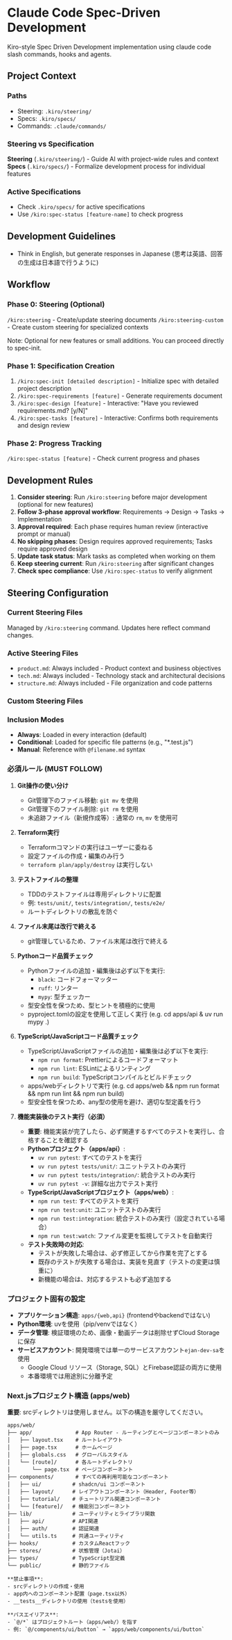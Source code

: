 # Claude Code Spec-Driven Development

Kiro-style Spec Driven Development implementation using claude code slash commands, hooks and agents.

## Project Context

### Paths
- Steering: `.kiro/steering/`
- Specs: `.kiro/specs/`
- Commands: `.claude/commands/`

### Steering vs Specification

**Steering** (`.kiro/steering/`) - Guide AI with project-wide rules and context
**Specs** (`.kiro/specs/`) - Formalize development process for individual features

### Active Specifications
- Check `.kiro/specs/` for active specifications
- Use `/kiro:spec-status [feature-name]` to check progress

## Development Guidelines
- Think in English, but generate responses in Japanese (思考は英語、回答の生成は日本語で行うように)

## Workflow

### Phase 0: Steering (Optional)
`/kiro:steering` - Create/update steering documents
`/kiro:steering-custom` - Create custom steering for specialized contexts

Note: Optional for new features or small additions. You can proceed directly to spec-init.

### Phase 1: Specification Creation
1. `/kiro:spec-init [detailed description]` - Initialize spec with detailed project description
2. `/kiro:spec-requirements [feature]` - Generate requirements document
3. `/kiro:spec-design [feature]` - Interactive: "Have you reviewed requirements.md? [y/N]"
4. `/kiro:spec-tasks [feature]` - Interactive: Confirms both requirements and design review

### Phase 2: Progress Tracking
`/kiro:spec-status [feature]` - Check current progress and phases

## Development Rules
1. **Consider steering**: Run `/kiro:steering` before major development (optional for new features)
2. **Follow 3-phase approval workflow**: Requirements → Design → Tasks → Implementation
3. **Approval required**: Each phase requires human review (interactive prompt or manual)
4. **No skipping phases**: Design requires approved requirements; Tasks require approved design
5. **Update task status**: Mark tasks as completed when working on them
6. **Keep steering current**: Run `/kiro:steering` after significant changes
7. **Check spec compliance**: Use `/kiro:spec-status` to verify alignment

## Steering Configuration

### Current Steering Files
Managed by `/kiro:steering` command. Updates here reflect command changes.

### Active Steering Files
- `product.md`: Always included - Product context and business objectives
- `tech.md`: Always included - Technology stack and architectural decisions
- `structure.md`: Always included - File organization and code patterns

### Custom Steering Files
<!-- Added by /kiro:steering-custom command -->
<!-- Format:
- `filename.md`: Mode - Pattern(s) - Description
  Mode: Always|Conditional|Manual
  Pattern: File patterns for Conditional mode
-->

### Inclusion Modes
- **Always**: Loaded in every interaction (default)
- **Conditional**: Loaded for specific file patterns (e.g., "*.test.js")
- **Manual**: Reference with `@filename.md` syntax


### 必須ルール (MUST FOLLOW)
1. **Git操作の使い分け**
   - Git管理下のファイル移動: `git mv` を使用
   - Git管理下のファイル削除: `git rm` を使用
   - 未追跡ファイル（新規作成等）: 通常の `rm`, `mv` を使用可

2. **Terraform実行**
   - Terraformコマンドの実行はユーザーに委ねる
   - 設定ファイルの作成・編集のみ行う
   - `terraform plan/apply/destroy` は実行しない

3. **テストファイルの整理**
   - TDDのテストファイルは専用ディレクトリに配置
   - 例: `tests/unit/`, `tests/integration/`, `tests/e2e/`
   - ルートディレクトリの散乱を防ぐ

4. **ファイル末尾は改行で終える**
   - git管理しているため、ファイル末尾は改行で終える

5. **Pythonコード品質チェック**
   - Pythonファイルの追加・編集後は必ず以下を実行:
     - `black`: コードフォーマッター
     - `ruff`: リンター
     - `mypy`: 型チェッカー
   - 型安全性を保つため、型ヒントを積極的に使用
   - pyproject.tomlの設定を使用して正しく実行 (e.g. cd apps/api & uv run mypy .)

6. **TypeScript/JavaScriptコード品質チェック**
   - TypeScript/JavaScriptファイルの追加・編集後は必ず以下を実行:
     - `npm run format`: Prettierによるコードフォーマット
     - `npm run lint`: ESLintによるリンティング
     - `npm run build`: TypeScriptコンパイルとビルドチェック
   - apps/webディレクトリで実行 (e.g. cd apps/web && npm run format && npm run lint && npm run build)
   - 型安全性を保つため、any型の使用を避け、適切な型定義を行う

7. **機能実装後のテスト実行（必須）**
   - **重要**: 機能実装が完了したら、必ず関連するすべてのテストを実行し、合格することを確認する
   - **Pythonプロジェクト（apps/api）**:
     - `uv run pytest`: すべてのテストを実行
     - `uv run pytest tests/unit/`: ユニットテストのみ実行
     - `uv run pytest tests/integration/`: 統合テストのみ実行
     - `uv run pytest -v`: 詳細な出力でテスト実行
   - **TypeScript/JavaScriptプロジェクト（apps/web）**:
     - `npm run test`: すべてのテストを実行
     - `npm run test:unit`: ユニットテストのみ実行
     - `npm run test:integration`: 統合テストのみ実行（設定されている場合）
     - `npm run test:watch`: ファイル変更を監視してテストを自動実行
   - **テスト失敗時の対応**:
     - テストが失敗した場合は、必ず修正してから作業を完了とする
     - 既存のテストが失敗する場合は、実装を見直す（テストの変更は慎重に）
     - 新機能の場合は、対応するテストも必ず追加する

### プロジェクト固有の設定
- **アプリケーション構造**: `apps/{web,api}` (frontendやbackendではない)
- **Python環境**: uvを使用（pip/venvではなく）
- **データ管理**: 検証環境のため、画像・動画データは削除せずCloud Storageに保存
- **サービスアカウント**: 開発環境では単一のサービスアカウント`ejan-dev-sa`を使用
  - Google Cloud リソース（Storage, SQL）とFirebase認証の両方に使用
  - 本番環境では用途別に分離予定

### Next.jsプロジェクト構造 (apps/web)
**重要**: srcディレクトリは使用しません。以下の構造を厳守してください。

```
apps/web/
├── app/              # App Router - ルーティングとページコンポーネントのみ
│   ├── layout.tsx    # ルートレイアウト
│   ├── page.tsx      # ホームページ
│   ├── globals.css   # グローバルスタイル
│   └── [route]/      # 各ルートディレクトリ
│       └── page.tsx  # ページコンポーネント
├── components/       # すべての再利用可能なコンポーネント
│   ├── ui/          # shadcn/ui コンポーネント
│   ├── layout/      # レイアウトコンポーネント（Header, Footer等）
│   ├── tutorial/    # チュートリアル関連コンポーネント
│   └── [feature]/   # 機能別コンポーネント
├── lib/             # ユーティリティとライブラリ関数
│   ├── api/         # API関連
│   ├── auth/        # 認証関連
│   └── utils.ts     # 共通ユーティリティ
├── hooks/           # カスタムReactフック
├── stores/          # 状態管理（Jotai）
├── types/           # TypeScript型定義
└── public/          # 静的ファイル

**禁止事項**:
- srcディレクトリの作成・使用
- app内へのコンポーネント配置（page.tsx以外）
- __tests__ディレクトリの使用（testsを使用）

**パスエイリアス**:
- `@/*` はプロジェクトルート（apps/web/）を指す
- 例: `@/components/ui/button` → `apps/web/components/ui/button`
